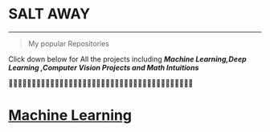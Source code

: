 # **SALT AWAY**
---
>My popular Repositories

Click down below for All the projects including ***Machine Learning,Deep Learning ,Computer Vision Projects and Math Intuitions***

🔽🔽🔽🔽🔽🔽🔽🔽🔽🔽🔽🔽🔽🔽🔽🔽🔽🔽🔽🔽🔽🔽🔽🔽🔽🔽🔽🔽🔽🔽🔽🔽🔽🔽🔽🔽🔽🔽🔽🔽

# [Machine Learning](https://github.com/Pogeyann/ML_Projects.git)
